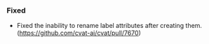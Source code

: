 ### Fixed
- Fixed the inability to rename label attributes after creating them.
  (<https://github.com/cvat-ai/cvat/pull/7670>)
